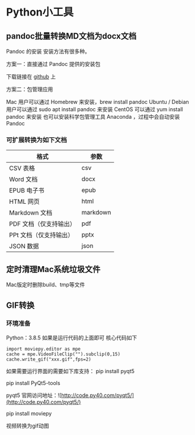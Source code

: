 # Python小工具
## pandoc批量转换MD文档为docx文档
Pandoc 的安装
安装方法有很多种。

方案一：直接通过 Pandoc 提供的安装包

下载链接在 [github](https://github.com/jgm/pandoc/releases) 上

方案二：包管理应用

Mac 用户可以通过 Homebrew 来安装，brew install pandoc
Ubuntu / Debian 用户可以通过 sudo apt install pandoc 来安装
CentOS 可以通过 yum install pandoc 来安装
也可以安装科学包管理工具 Anaconda ，过程中会自动安装 Pandoc

### 可扩展转换为如下文档

|格式|	                参数|
-----|------------------------
|CSV 表格	|            csv|
|Word 文档	|            docx|
|EPUB 电子书	|            epub|
|HTML 网页	     |       html|
|Markdown 文档	  |      markdown|
|PDF 文档（仅支持输出）|	  pdf|
|PPt 文档（仅支持输出）|	  pptx|
|JSON 数据	          |  json|

## 定时清理Mac系统垃圾文件
Mac版定时删除build、tmp等文件

## GIF转换
### 环境准备
Python：3.8.5
如果是运行代码的上面即可
核心代码如下
```
import moviepy.editor as mpe
cache = mpe.VideoFileClip("").subclip(0,15)
cache.write_gif("xxx.gif",fps=2)
```

如果需要运行界面的需要如下库支持：
pip install pyqt5

pip install PyQt5-tools

pyqt5 官网访问地址：![http://code.py40.com/pyqt5/](http://code.py40.com/pyqt5/)

pip install moviepy

视频转换为gif动图


